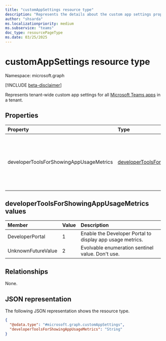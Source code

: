 ```yaml
---
title: "customAppSettings resource type"
description: "Represents the details about the custom app settings properties of a Teams App."
author: "shsarda"
ms.localizationpriority: medium
ms.subservice: "teams"
doc_type: resourcePageType
ms.date: 03/25/2025
---
```


# customAppSettings resource type

Namespace: microsoft.graph

[!INCLUDE [beta-disclaimer](../../includes/beta-disclaimer.md)]

Represents tenant-wide custom app settings for all [Microsoft Teams apps](teamsapp.md) in a tenant.

## Properties
|Property|Type|Description|
|:---|:---|:---|
|developerToolsForShowingAppUsageMetrics|[developerToolsForShowingAppUsageMetrics](../resources/customAppSettings.md#developerToolsForShowingAppUsageMetrics-values)|A comma-separated list of developer tools that are allowed to display app usage metrics. At present, only `developerPortal` is supported.|


## developerToolsForShowingAppUsageMetrics values

| Member | Value| Description |
|:---------------|:--------|:----------|
|DeveloperPortal|1|Enable the Developer Portal to display app usage metrics.|
|UnknownFutureValue|2|Evolvable enumeration sentinel value. Don't use.|


## Relationships
None.

## JSON representation
The following JSON representation shows the resource type.
<!-- {
  "blockType": "resource",
  "@odata.type": "#microsoft.graph.customAppSettings"
}
-->
``` json
{
  "@odata.type": "#microsoft.graph.customAppSettings",
  "developerToolsForShowingAppUsageMetrics": "String"
}
```
